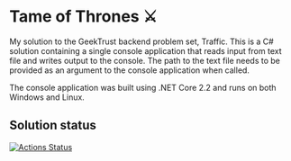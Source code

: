 # Tame of Thrones :crossed_swords:
My solution to the GeekTrust backend problem set, Traffic. This is a C# solution containing a single console application that reads input from text file and writes output to the console. The path to the text file needs to be provided as an argument to the console application when called.

The console application was built using .NET Core 2.2 and runs on both Windows and Linux.

## Solution status
[![Actions Status](https://github.com/prajnanBhuyan/GeekTrust/workflows/Traffic%20Build%20and%20Test/badge.svg)](https://github.com/prajnanBhuyan/GeekTrust/actions?query=workflow%3A%22Traffic+Build+and+Test%22)
